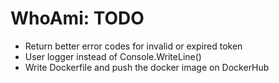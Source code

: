 # WhoAmi: TODO

- Return better error codes for invalid or expired token
- User logger instead of Console.WriteLine()
- Write Dockerfile and push the docker image on DockerHub
